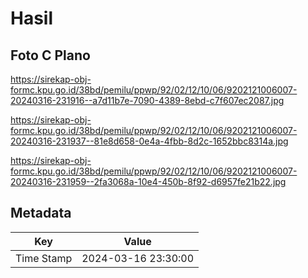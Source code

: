 # Hasil

## Foto C Plano

https://sirekap-obj-formc.kpu.go.id/38bd/pemilu/ppwp/92/02/12/10/06/9202121006007-20240316-231916--a7d11b7e-7090-4389-8ebd-c7f607ec2087.jpg

https://sirekap-obj-formc.kpu.go.id/38bd/pemilu/ppwp/92/02/12/10/06/9202121006007-20240316-231937--81e8d658-0e4a-4fbb-8d2c-1652bbc8314a.jpg

https://sirekap-obj-formc.kpu.go.id/38bd/pemilu/ppwp/92/02/12/10/06/9202121006007-20240316-231959--2fa3068a-10e4-450b-8f92-d6957fe21b22.jpg


## Metadata

| Key        | Value               |
| ---------- | ------------------- |
| Time Stamp | 2024-03-16 23:30:00 |



